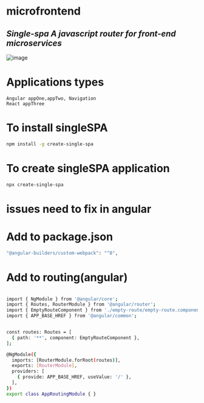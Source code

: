 # microfrontend

## _Single-spa A javascript router for front-end microservices_

![image](https://user-images.githubusercontent.com/12700182/116838712-0be3a800-abed-11eb-91a8-785465b7ddf0.png)

# Applications types
	Angular appOne,appTwo, Navigation
	React appThree

# To install singleSPA
```sh
npm install -g create-single-spa
```

# To create singleSPA application 
```sh
npx create-single-spa
```

# issues need to fix in angular

# Add to package.json
```sh
"@angular-builders/custom-webpack": "^8",
```

# Add to routing(angular)

```sh

import { NgModule } from '@angular/core';
import { Routes, RouterModule } from '@angular/router';
import { EmptyRouteComponent } from './empty-route/empty-route.component'
import { APP_BASE_HREF } from '@angular/common';


const routes: Routes = [
  { path: '**', component: EmptyRouteComponent },
];

@NgModule({
  imports: [RouterModule.forRoot(routes)],
  exports: [RouterModule],
  providers: [
    { provide: APP_BASE_HREF, useValue: '/' },
  ],
})
export class AppRoutingModule { }
```


